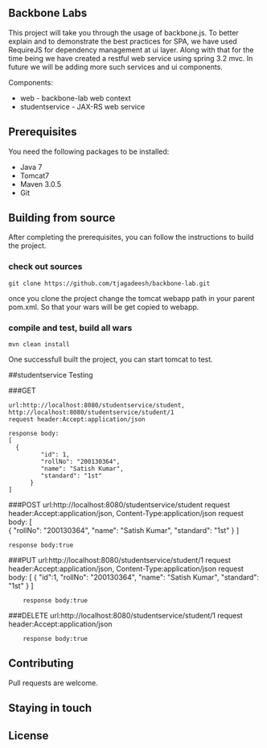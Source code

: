 ## Backbone Labs
This project will take you through the usage of backbone.js. To better explain and
to demonstrate the best practices for SPA, we have used RequireJS for dependency 
management at ui layer. Along with that for the time being we have created a 
restful web service using spring 3.2 mvc. In future we will be adding more such 
services and ui components.

Components:
* web - backbone-lab web context
* studentservice - JAX-RS web service

## Prerequisites
You need the following packages to be installed:
* Java 7
* Tomcat7
* Maven 3.0.5
* Git

## Building from source
After completing the prerequisites, you can follow the instructions to build the project.

### check out sources

	git clone https://github.com/tjagadeesh/backbone-lab.git

once you clone the project change the tomcat webapp path in your parent pom.xml. So that your 
wars will be get copied to webapp.	

### compile and test, build all wars

	mvn clean install

One successfull built the project, you can start tomcat to test.

##studentservice Testing

###GET

	url:http://localhost:8080/studentservice/student, http://localhost:8080/studentservice/student/1
	request header:Accept:application/json
	
	response body:
   	[ 
	  {
          	 "id": 1,
          	 "rollNo": "200130364",
          	 "name": "Satish Kumar",
          	 "standard": "1st"
      	  }
   	]

###POST
	url:http://localhost:8080/studentservice/student
        request header:Accept:application/json, Content-Type:application/json
	request body:
        [                
          {
                 "rollNo": "200130364",
                 "name": "Satish Kumar",
                 "standard": "1st"
          }
        ]
	
	response body:true
###PUT
	url:http://localhost:8080/studentservice/student/1
        request header:Accept:application/json, Content-Type:application/json
        request body:
        [
          {
		 "id":1,
                 "rollNo": "200130364",
                 "name": "Satish Kumar",
                 "standard": "1st"
          }
        ]

        response body:true

###DELETE
	url:http://localhost:8080/studentservice/student/1
        request header:Accept:application/json

        response body:true


## Contributing
Pull requests are welcome.

## Staying in touch

## License
